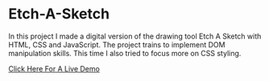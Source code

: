 # Etch-A-Sketch

In this project I made a digital version of the drawing tool Etch A Sketch with HTML, CSS and JavaScript. The project trains to implement DOM manipulation skills. This time I also tried to focus more on CSS styling.

[Click Here For A Live Demo](https://martijnwesselius.github.io/etch-a-sketch/)
